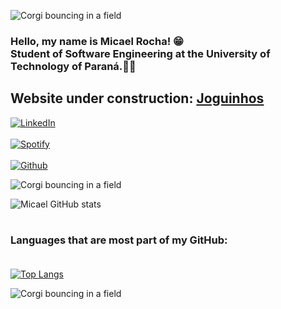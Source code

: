 ![Corgi bouncing in a field](https://media.giphy.com/media/aiY3b1eT6ks1oPPhDq/giphy.gif)
### Hello, my name is Micael Rocha! 😁<br/>Student of Software Engineering at the University of Technology of Paraná.👨‍🎓
## Website under construction: [Joguinhos](https://www.joguinhos.org)
[![LinkedIn](https://img.shields.io/badge/LinkedIn-0077B5?style=for-the-badge&logo=linkedin&logoColor=white)](https://www.linkedin.com/feed/)<br/>
<br/>
[![Spotify](https://img.shields.io/badge/Spotify-1ED760?&style=for-the-badge&logo=spotify&logoColor=white)](https://open.spotify.com/user/micaelrochas?si=83f1662fd99a4b13)<br/>
<br/>
[![Github](https://img.shields.io/badge/GitHub-100000?style=for-the-badge&logo=github&logoColor=white)](https://github.com/eu-micaeu)<br/>

![Corgi bouncing in a field](https://media.giphy.com/media/e3QGRhxXaeWDm/giphy.gif)

![Micael GitHub stats](https://github-readme-stats.vercel.app/api?username=eu-micaeu&show_icons=true&theme=dark)
#
### Languages ​​that are most part of my GitHub:<br/><br/>
[![Top Langs](https://github-readme-stats.vercel.app/api/top-langs/?username=eu-micaeu&hide_progress=false)](https://github.com/anuraghazra/github-readme-stats)

![Corgi bouncing in a field](https://media.giphy.com/media/1kJxyyCq9ZHXX0GM3a/giphy.gif)

